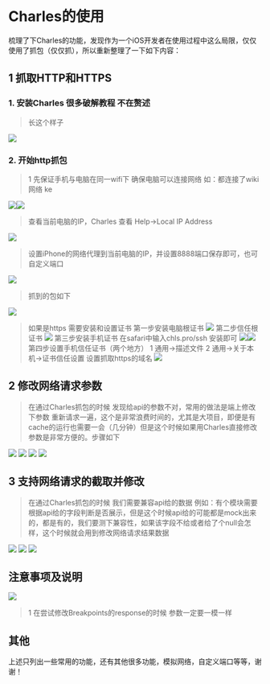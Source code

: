 # Charles的使用

梳理了下Charles的功能，发现作为一个iOS开发者在使用过程中这么局限，仅仅使用了抓包（仅仅抓），所以重新整理了一下如下内容：

## 1 抓取HTTP和HTTPS

### 1.	安装Charles 很多破解教程 不在赘述

> 长这个样子


![](WechatIMG6846.jpeg)


### 2.	开始http抓包

> 1 先保证手机与电脑在同一wifi下 确保电脑可以连接网络  如：都连接了wiki网络  ke


![](WechatIMG160.jpeg)![](UNADJUSTEDNONRAW_thumb_4.jpg)


> 查看当前电脑的IP，Charles 查看 Help->Local IP Address

![](WechatIMG161.jpeg)

> 设置iPhone的网络代理到当前电脑的IP，并设置8888端口保存即可，也可自定义端口

![](WechatIMG162.jpeg)


> 抓到的包如下


![](WechatIMG164.jpeg)

> 如果是https 需要安装和设置证书 
> 第一步安装电脑根证书
> ![](WechatIMG177.jpeg)
> 第二步信任根证书
> ![](WechatIMG178.jpeg)
> 第三步安装手机证书  在safari中输入chls.pro/ssh 安装即可
> ![](WechatIMG175.jpeg)![](WechatIMG176.jpeg)
> 第四步设置手机信任证书（两个地方）
> 1 通用->描述文件        2 通用->关于本机->证书信任设置
> 设置抓取https的域名
> ![](WechatIMG180.jpeg)

## 2 修改网络请求参数

> 在通过Charles抓包的时候 发现给api的参数不对，常用的做法是端上修改下参数  重新请求一遍，这个是非常浪费时间的，尤其是大项目，即便是有cache的运行也需要一会（几分钟）但是这个时候如果用Charles直接修改参数是非常方便的。步骤如下

![](WechatIMG165.jpeg)
![](WechatIMG166.jpeg)
![](WechatIMG167.jpeg)
![](WechatIMG171.jpeg)


## 3 支持网络请求的截取并修改

> 在通过Charles抓包的时候 我们需要兼容api给的数据 例如：有个模块需要根据api给的字段判断是否展示，但是这个时候api给的可能都是mock出来的，都是有的，我们要测下兼容性，如果该字段不给或者给了个null会怎样，这个时候就会用到修改网络请求结果数据


![](WechatIMG172.jpeg)
![](WechatIMG173.jpeg)
![](WechatIMG174.jpeg)


## 注意事项及说明

![](WechatIMG181.jpeg)

> 1 在尝试修改Breakpoints的response的时候 参数一定要一模一样

## 其他

上述只列出一些常用的功能，还有其他很多功能，模拟网络，自定义端口等等，谢谢！
